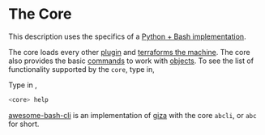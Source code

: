 # The Core

This description uses the specifics of a [Python + Bash implementation](https://github.com/kamangir/awesome-bash-cli).

The core loads every other [plugin](plugins.md) and [terraforms the machine](terraform.md). The core also provides the basic [commands](../commands.md) to work with [objects](objects.md). To see the list of functionality supported by the `core`, type in,

Type in ,

```bash
<core> help
```

[awesome-bash-cli](https://github.com/kamangir/awesome-bash-cli) is an implementation of [giza](../README.md) with the core `abcli`, or `abc` for short.

